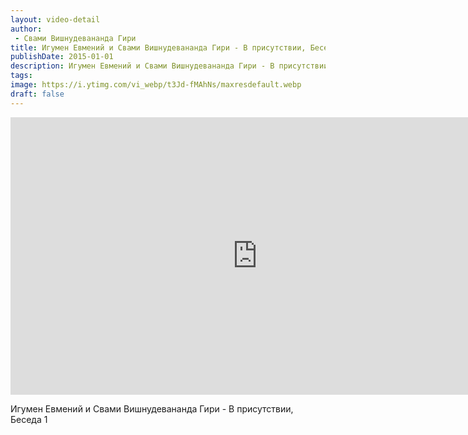 ```yaml
---
layout: video-detail
author:
 - Свами Вишнудевананда Гири
title: Игумен Евмений и Свами Вишнудевананда Гири - В присутствии, Беседа 1
publishDate: 2015-01-01
description: Игумен Евмений и Свами Вишнудевананда Гири - В присутствии, Беседа 1. 
tags: 
image: https://i.ytimg.com/vi_webp/t3Jd-fMAhNs/maxresdefault.webp
draft: false
---
```


<iframe width="790" height="444" src="https://www.youtube.com/embed/t3Jd-fMAhNs" frameborder="0" allowfullscreen=""></iframe> 

 Игумен Евмений и Свами Вишнудевананда Гири - В присутствии, Беседа 1

  

 